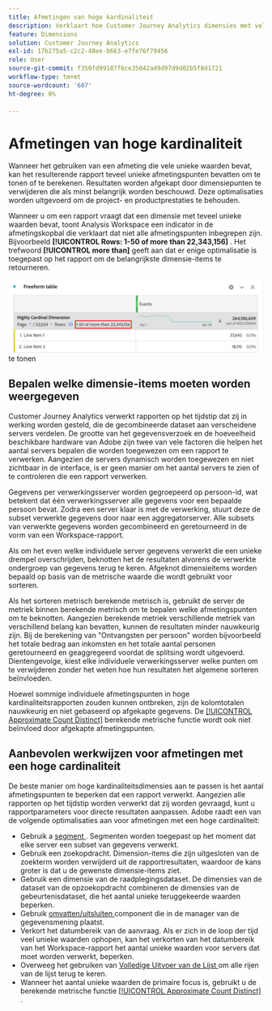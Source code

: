 ```yaml
---
title: Afmetingen van hoge kardinaliteit
description: Verklaart hoe Customer Journey Analytics dimensies met vele unieke waarden behandelt.
feature: Dimensions
solution: Customer Journey Analytics
exl-id: 17b275a5-c2c2-48ee-b663-e7fe76f79456
role: User
source-git-commit: f350fd99187f6ce35042ad9d97d9d02b5f8d1721
workflow-type: tm+mt
source-wordcount: '607'
ht-degree: 0%

---
```


# Afmetingen van hoge kardinaliteit

Wanneer het gebruiken van een afmeting die vele unieke waarden bevat, kan het resulterende rapport teveel unieke afmetingspunten bevatten om te tonen of te berekenen. Resultaten worden afgekapt door dimensiepunten te verwijderen die als minst belangrijk worden beschouwd. Deze optimalisaties worden uitgevoerd om de project- en productprestaties te behouden.

Wanneer u om een rapport vraagt dat een dimensie met teveel unieke waarden bevat, toont Analysis Workspace een indicator in de afmetingskopbal die verklaart dat niet alle afmetingspunten inbegrepen zijn. Bijvoorbeeld **[!UICONTROL Rows: 1-50 of more than 22,343,156]** . Het trefwoord **[!UICONTROL more than]** geeft aan dat er enige optimalisatie is toegepast op het rapport om de belangrijkste dimensie-items te retourneren.

![ de lijst van de Vrije vorm in Workspace die het &quot;meer dan&quot;sleutelwoord toont om 1-50 van meer dan 22.343.156 ](assets/high-cardinality.png) te tonen

## Bepalen welke dimensie-items moeten worden weergegeven

Customer Journey Analytics verwerkt rapporten op het tijdstip dat zij in werking worden gesteld, die de gecombineerde dataset aan verscheidene servers verdelen. De grootte van het gegevensverzoek en de hoeveelheid beschikbare hardware van Adobe zijn twee van vele factoren die helpen het aantal servers bepalen die worden toegewezen om een rapport te verwerken. Aangezien de servers dynamisch worden toegewezen en niet zichtbaar in de interface, is er geen manier om het aantal servers te zien of te controleren die een rapport verwerken.

Gegevens per verwerkingsserver worden gegroepeerd op persoon-id, wat betekent dat één verwerkingsserver alle gegevens voor een bepaalde persoon bevat. Zodra een server klaar is met de verwerking, stuurt deze de subset verwerkte gegevens door naar een aggregatorserver. Alle subsets van verwerkte gegevens worden gecombineerd en geretourneerd in de vorm van een Workspace-rapport.

Als om het even welke individuele server gegevens verwerkt die een unieke drempel overschrijden, beknotten het de resultaten alvorens de verwerkte ondergroep van gegevens terug te keren. Afgeknot dimensieitems worden bepaald op basis van de metrische waarde die wordt gebruikt voor sorteren.

Als het sorteren metrisch berekende metrisch is, gebruikt de server de metriek binnen berekende metrisch om te bepalen welke afmetingspunten om te beknotten. Aangezien berekende metriek verschillende metriek van verschillend belang kan bevatten, kunnen de resultaten minder nauwkeurig zijn. Bij de berekening van &quot;Ontvangsten per persoon&quot; worden bijvoorbeeld het totale bedrag aan inkomsten en het totale aantal personen geretourneerd en geaggregeerd voordat de splitsing wordt uitgevoerd. Dientengevolge, kiest elke individuele verwerkingsserver welke punten om te verwijderen zonder het weten hoe hun resultaten het algemene sorteren beïnvloeden.

Hoewel sommige individuele afmetingspunten in hoge kardinaliteitsrapporten zouden kunnen ontbreken, zijn de kolomtotalen nauwkeurig en niet gebaseerd op afgekapte gegevens. De [[!UICONTROL Approximate Count Distinct]](/help/components/calc-metrics/cm-adv-functions.md#approximate-count-distinct) berekende metrische functie wordt ook niet beïnvloed door afgekapte afmetingspunten.

## Aanbevolen werkwijzen voor afmetingen met een hoge cardinaliteit

De beste manier om hoge kardinaliteitsdimensies aan te passen is het aantal afmetingspunten te beperken dat een rapport verwerkt. Aangezien alle rapporten op het tijdstip worden verwerkt dat zij worden gevraagd, kunt u rapportparameters voor directe resultaten aanpassen. Adobe raadt een van de volgende optimalisaties aan voor afmetingen met een hoge cardinaliteit:

* Gebruik a [ segment ](/help/components/segments/seg-create.md). Segmenten worden toegepast op het moment dat elke server een subset van gegevens verwerkt.
* Gebruik een zoekopdracht. Dimension-items die zijn uitgesloten van de zoekterm worden verwijderd uit de rapportresultaten, waardoor de kans groter is dat u de gewenste dimensie-items ziet.
* Gebruik een dimensie van de raadplegingsdataset. De dimensies van de dataset van de opzoekopdracht combineren de dimensies van de gebeurtenisdataset, die het aantal unieke teruggekeerde waarden beperken.
* Gebruik [ omvatten/uitsluiten ](/help/data-views/component-settings/include-exclude-values.md) component die in de manager van de gegevensmening plaatst.
* Verkort het datumbereik van de aanvraag. Als er zich in de loop der tijd veel unieke waarden ophopen, kan het verkorten van het datumbereik van het Workspace-rapport het aantal unieke waarden voor servers dat moet worden verwerkt, beperken.
* Overweeg het gebruiken van [ Volledige Uitvoer van de Lijst ](/help/analysis-workspace/export/export-cloud.md) om alle rijen van de lijst terug te keren.
* Wanneer het aantal unieke waarden de primaire focus is, gebruikt u de berekende metrische functie [[!UICONTROL Approximate Count Distinct]](/help/components/calc-metrics/cm-adv-functions.md#approximate-count-distinct) .
